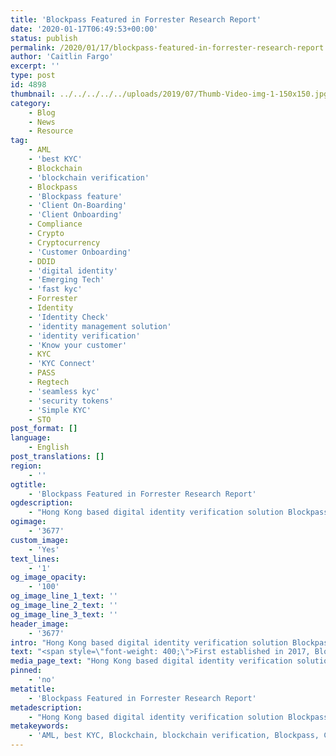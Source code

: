 ```yaml
---
title: 'Blockpass Featured in Forrester Research Report'
date: '2020-01-17T06:49:53+00:00'
status: publish
permalink: /2020/01/17/blockpass-featured-in-forrester-research-report
author: 'Caitlin Fargo'
excerpt: ''
type: post
id: 4898
thumbnail: ../../../../../uploads/2019/07/Thumb-Video-img-1-150x150.jpg
category:
    - Blog
    - News
    - Resource
tag:
    - AML
    - 'best KYC'
    - Blockchain
    - 'blockchain verification'
    - Blockpass
    - 'Blockpass feature'
    - 'Client On-Boarding'
    - 'Client Onboarding'
    - Compliance
    - Crypto
    - Cryptocurrency
    - 'Customer Onboarding'
    - DDID
    - 'digital identity'
    - 'Emerging Tech'
    - 'fast kyc'
    - Forrester
    - Identity
    - 'Identity Check'
    - 'identity management solution'
    - 'identity verification'
    - 'Know your customer'
    - KYC
    - 'KYC Connect'
    - PASS
    - Regtech
    - 'seamless kyc'
    - 'security tokens'
    - 'Simple KYC'
    - STO
post_format: []
language:
    - English
post_translations: []
region:
    - ''
ogtitle:
    - 'Blockpass Featured in Forrester Research Report'
ogdescription:
    - "Hong Kong based digital identity verification solution Blockpass has been featured in “New Tech: Decentralized Digital Identity (DDID)”, the latest research report released by Forrester.\_"
ogimage:
    - '3677'
custom_image:
    - 'Yes'
text_lines:
    - '1'
og_image_opacity:
    - '100'
og_image_line_1_text: ''
og_image_line_2_text: ''
og_image_line_3_text: ''
header_image:
    - '3677'
intro: "Hong Kong based digital identity verification solution Blockpass has been featured in “New Tech: Decentralized Digital Identity (DDID)”, the latest research report released by Forrester.\_"
text: "<span style=\"font-weight: 400;\">First established in 2017, Blockpass has emerged as a leading provider of decentralized digital identity verification solutions, offering <a href=\"https://www.blockpass.org/2019/09/23/understanding-kyc/\">KYC-as-a-Service</a> to a global market. Its flagship <a href=\"https://www.blockpass.org/kyc/\">KYC Connect</a> product offers a comprehensive digital identity verification solution for any industry, including gaming, fintech, financial services, crypto wallets and exchanges, and blockchain Dapps. In September 2018 Blockpass launched the <a href=\"https://identity-lab.blockpass.org/\">Blockpass Identity Lab (BIL)</a> in partnership with Edinburgh Napier University with a focus on developing a true solution to self sovereign identity. Now in its second year, the Lab has evolved into a true blockchain research facility that will enable the enhancement of the Blockpass solution.\_</span>\r\n\r\n<span style=\"font-weight: 400;\">“It’s a real privilege to be included in this report,” said Blockpass CEO Adam Vaziri. “Forrester is independent, unbiased and very well known. Being featured in a Forrester report signals to the rest of the world what we already know: that decentralized digital identity is the future. As technology continues to emerge and evolve it is imperative that regulated industries evolve with it, and Blockpass is proud to provide a solution that facilitates that evolution.”\_</span>\r\n\r\n<span style=\"font-weight: 400;\">First tapped for participation in June 2019, Blockpass was selected for inclusion in the report from a vast\_ array of DDID providers. In recent years, the DDID industry has become increasingly cluttered as new players enter the space trying to tap into emerging technology. With a number of cutting edge developments over the past years and maintaining the highest compliance and safety standards, Blockpass will continue to earn this level of recognition and commendation in the years to come.</span>\r\n\r\n<span style=\"font-weight: 400;\">“New Tech: Decentralized Digital Identity (DDID)” is available to Forrester customers, or for purchase at </span><a href=\"https://go.forrester.com/\"><span style=\"font-weight: 400;\">forrester.com</span></a><span style=\"font-weight: 400;\">.\_ </span>"
media_page_text: "Hong Kong based digital identity verification solution Blockpass has been featured in “New Tech: Decentralized Digital Identity (DDID)”, the latest research report released by Forrester.\_"
pinned:
    - 'no'
metatitle:
    - 'Blockpass Featured in Forrester Research Report'
metadescription:
    - "Hong Kong based digital identity verification solution Blockpass has been featured in “New Tech: Decentralized Digital Identity (DDID)”, the latest research report released by Forrester.\_"
metakeywords:
    - 'AML, best KYC, Blockchain, blockchain verification, Blockpass, Client On-Boarding, Client Onboarding, Compliance, Crypto, Cryptocurrency, Customer Onboarding, digital identity, fast kyc, Identity, Identity Check, identity management solution, identity verification, Know your customer, KYC, KYC Connect, PASS, Regtech, seamless kyc, security tokens, Simple KYC, STO, DDID,Identity, Emerging Tech, Blockpass feature, Forrester'
---
```

<!DOCTYPE html PUBLIC "-//W3C//DTD HTML 4.0 Transitional//EN" "http://www.w3.org/TR/REC-html40/loose.dtd">
<?xml encoding="UTF-8">
